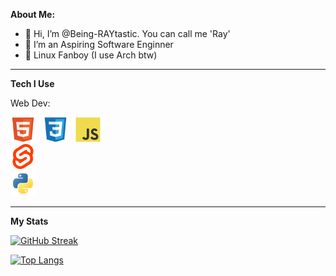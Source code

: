 <b>About Me:</b>
- 👋 Hi, I’m @Being-RAYtastic. You can call me 'Ray'
- 🔭 I’m an Aspiring Software Enginner
- 🐧 Linux Fanboy (I use Arch btw)

---
<b>Tech I Use</b>

Web Dev:  <br>

<img src="https://github.com/devicons/devicon/blob/master/icons/html5/html5-original.svg" alt="html" width=40> &nbsp;
<img src="https://github.com/devicons/devicon/blob/master/icons/css3/css3-original.svg" alt="css" width=40> &nbsp;
<img src="https://github.com/devicons/devicon/blob/master/icons/javascript/javascript-original.svg" alt="js" width=40> 
<br>
<img src="https://github.com/devicons/devicon/blob/master/icons/svelte/svelte-original.svg" alt="svelte" width=40>
<br>
<img src="https://github.com/devicons/devicon/blob/master/icons/python/python-original.svg" alt="python" width=40>

---
<b>My Stats</b>

[![GitHub Streak](https://github-readme-streak-stats.herokuapp.com?user=Being-RAYtastic&theme=aura-dark&hide_border=true)](https://git.io/streak-stats)

[![Top Langs](https://github-readme-stats.vercel.app/api/top-langs/?username=Being-RAYtastic&layout=compact&theme=aura_dark&hide_border=true)](https://github.com/anuraghazra/github-readme-stats)




